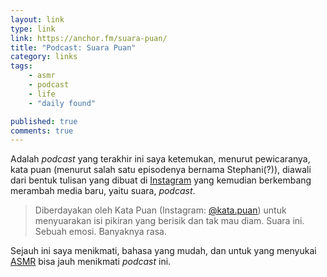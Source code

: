 ```yaml
---
layout: link
type: link
link: https://anchor.fm/suara-puan/
title: "Podcast: Suara Puan"
category: links
tags: 
    - asmr
    - podcast
    - life
    - "daily found"

published: true
comments: true
---
```


Adalah _podcast_ yang terakhir ini saya ketemukan, menurut pewicaranya, kata puan (menurut salah satu episodenya bernama Stephani(?)), diawali dari bentuk tulisan yang dibuat di [Instagram](https://instagram.com/kata.puan) yang kemudian berkembang merambah media baru, yaitu suara, _podcast_.

> Diberdayakan oleh Kata Puan (Instagram: [@kata.puan](https://instagram.com/kata.puan)) untuk menyuarakan isi pikiran yang berisik dan tak mau diam. Suara ini. Sebuah emosi. Banyaknya rasa.

Sejauh ini saya menikmati, bahasa yang mudah, dan untuk yang menyukai [ASMR](https://en.wikipedia.org/wiki/Autonomous_sensory_meridian_response) bisa jauh menikmati _podcast_ ini.
